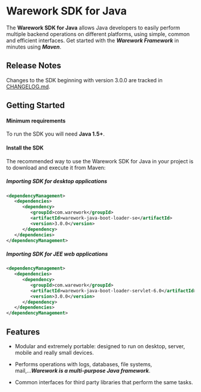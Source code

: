 # Warework SDK for Java

The **Warework SDK for Java** allows Java developers to easily perform multiple backend operations
on different platforms, using simple, common and efficient interfaces. Get started with the ***Warework Framework*** in minutes using ***Maven***.

## Release Notes ##
Changes to the SDK beginning with version 3.0.0 are tracked in [CHANGELOG.md][changes-file].

## Getting Started

#### Minimum requirements ####

To run the SDK you will need **Java 1.5+**.

#### Install the SDK ####

The recommended way to use the Warework SDK for Java in your project is to download and execute it from Maven:

##### Importing SDK for desktop applications #####

```xml
<dependencyManagement>
   <dependencies>
      <dependency>
         <groupId>com.warework</groupId>
         <artifactId>warework-java-boot-loader-se</artifactId>
         <version>3.0.0</version>
      </dependency>
   </dependencies>
</dependencyManagement>
```

##### Importing SDK for JEE web applications #####

```xml
<dependencyManagement>
   <dependencies>
      <dependency>
         <groupId>com.warework</groupId>
         <artifactId>warework-java-boot-loader-servlet-6.0</artifactId>
         <version>3.0.0</version>
      </dependency>
   </dependencies>
</dependencyManagement>
```

## Features

* Modular and extremely portable: designed to run on desktop, server, mobile and really small devices.

* Performs operations with logs, databases, file systems, mail,...***Warework is a multi-purpose Java framework***.

* Common interfaces for third party libraries that perform the same tasks.

[changes-file]: ./CHANGELOG.md
